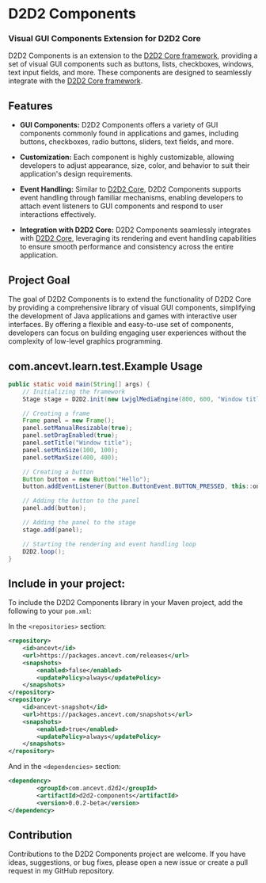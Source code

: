
# D2D2 Components
### Visual GUI Components Extension for D2D2 Core

D2D2 Components is an extension to the [D2D2 Core framework](https://github.com/Anc3vt/d2d2-core), providing a set of visual GUI components such as buttons, lists, checkboxes, windows, text input fields, and more. These components are designed to seamlessly integrate with the [D2D2 Core framework](https://github.com/Anc3vt/d2d2-core).

## Features

- **GUI Components:** D2D2 Components offers a variety of GUI components commonly found in applications and games, including buttons, checkboxes, radio buttons, sliders, text fields, and more.

- **Customization:** Each component is highly customizable, allowing developers to adjust appearance, size, color, and behavior to suit their application's design requirements.

- **Event Handling:** Similar to [D2D2 Core](https://github.com/Anc3vt/d2d2-core), D2D2 Components supports event handling through familiar mechanisms, enabling developers to attach event listeners to GUI components and respond to user interactions effectively.

- **Integration with D2D2 Core:** D2D2 Components seamlessly integrates with [D2D2 Core](https://github.com/Anc3vt/d2d2-core), leveraging its rendering and event handling capabilities to ensure smooth performance and consistency across the entire application.

## Project Goal

The goal of D2D2 Components is to extend the functionality of D2D2 Core by providing a comprehensive library of visual GUI components, simplifying the development of Java applications and games with interactive user interfaces. By offering a flexible and easy-to-use set of components, developers can focus on building engaging user experiences without the complexity of low-level graphics programming.

## com.ancevt.learn.test.Example Usage

```java
public static void main(String[] args) {
    // Initializing the framework
    Stage stage = D2D2.init(new LwjglMediaEngine(800, 600, "Window title"));

    // Creating a frame 
    Frame panel = new Frame();
    panel.setManualResizable(true);
    panel.setDragEnabled(true);
    panel.setTitle("Window title");
    panel.setMinSize(100, 100);
    panel.setMaxSize(400, 400);

    // Creating a button
    Button button = new Button("Hello");
    button.addEventListener(Button.ButtonEvent.BUTTON_PRESSED, this::onButtonPressed);

    // Adding the button to the panel
    panel.add(button);

    // Adding the panel to the stage
    stage.add(panel);

    // Starting the rendering and event handling loop
    D2D2.loop();
}
```





## Include in your project:

To include the D2D2 Components library in your Maven project, add the following to your `pom.xml`:

In the `<repositories>` section:

```xml
<repository>
    <id>ancevt</id>
    <url>https://packages.ancevt.com/releases</url>
    <snapshots>
        <enabled>false</enabled>
        <updatePolicy>always</updatePolicy>
    </snapshots>
</repository>
<repository>
    <id>ancevt-snapshot</id>
    <url>https://packages.ancevt.com/snapshots</url>
    <snapshots>
        <enabled>true</enabled>
        <updatePolicy>always</updatePolicy>
    </snapshots>
</repository>
```

And in the `<dependencies>` section:

```xml
<dependency>
		<groupId>com.ancevt.d2d2</groupId>  
		<artifactId>d2d2-components</artifactId>  
		<version>0.0.2-beta</version>
</dependency>
```

## Contribution
Contributions to the D2D2 Components project are welcome. If you have ideas, suggestions, or bug fixes, please open a new issue or create a pull request in my GitHub repository.


